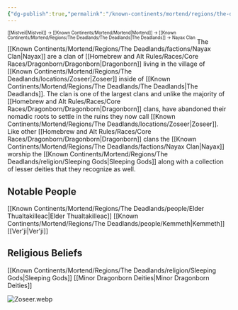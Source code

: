 ```yaml
---
{"dg-publish":true,"permalink":"/known-continents/mortend/regions/the-deadlands/factions/nayax-clan/"}
---
```


<sup><sup>[[Mistveil\|Mistveil]] → [[Known Continents/Mortend/Mortend\|Mortend]] → [[Known Continents/Mortend/Regions/The Deadlands/The Deadlands\|The Deadlands]] → Nayax Clan</sup></sup>
The [[Known Continents/Mortend/Regions/The Deadlands/factions/Nayax Clan\|Nayax]] are a clan of [[Homebrew and Alt Rules/Races/Core Races/Dragonborn/Dragonborn\|Dragonborn]] living in the village of [[Known Continents/Mortend/Regions/The Deadlands/locations/Zoseer\|Zoseer]] inside of [[Known Continents/Mortend/Regions/The Deadlands/The Deadlands\|The Deadlands]]. The clan is one of the largest clans and unlike the majority of [[Homebrew and Alt Rules/Races/Core Races/Dragonborn/Dragonborn\|Dragonborn]] clans, have abandoned their nomadic roots to settle in the ruins they now call [[Known Continents/Mortend/Regions/The Deadlands/locations/Zoseer\|Zoseer]]. Like other [[Homebrew and Alt Rules/Races/Core Races/Dragonborn/Dragonborn\|Dragonborn]] clans the [[Known Continents/Mortend/Regions/The Deadlands/factions/Nayax Clan\|Nayax]] worship the [[Known Continents/Mortend/Regions/The Deadlands/religion/Sleeping Gods\|Sleeping Gods]] along with a collection of lesser deities that they recognize as well.

## Notable People
[[Known Continents/Mortend/Regions/The Deadlands/people/Elder Thualtakilleac\|Elder Thualtakilleac]]
[[Known Continents/Mortend/Regions/The Deadlands/people/Kemmeth\|Kemmeth]]
[[Ver'ji\|Ver'ji]]

## Religious Beliefs
[[Known Continents/Mortend/Regions/The Deadlands/religion/Sleeping Gods\|Sleeping Gods]]
[[Minor Dragonborn Deities\|Minor Dragonborn Deities]]

![Zoseer.webp](/img/user/Attachments/Zoseer.webp)